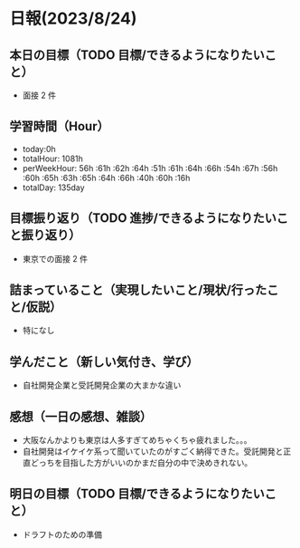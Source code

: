 # 日報(2023/8/24)

## 本日の目標（TODO 目標/できるようになりたいこと）

- 面接 2 件

## 学習時間（Hour）

- today:0h
- totalHour: 1081h
- perWeekHour: 56h :61h :62h :64h :51h :61h :64h :66h :54h :67h :56h :60h :65h :63h :65h :64h :66h :40h :60h :16h
- totalDay: 135day

## 目標振り返り（TODO 進捗/できるようになりたいこと振り返り）

- 東京での面接 2 件

## 詰まっていること（実現したいこと/現状/行ったこと/仮説）

- 特になし

## 学んだこと（新しい気付き、学び）

- 自社開発企業と受託開発企業の大まかな違い

## 感想（一日の感想、雑談）

- 大阪なんかよりも東京は人多すぎてめちゃくちゃ疲れました。。。
- 自社開発はイケイケ系って聞いていたのがすごく納得できた。受託開発と正直どっちを目指した方がいいのかまだ自分の中で決めきれない。

## 明日の目標（TODO 目標/できるようになりたいこと）

- ドラフトのための準備
